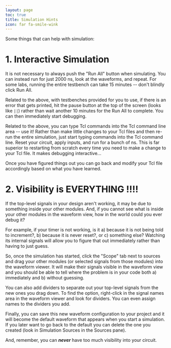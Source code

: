 ```yaml
---
layout: page
toc: true
title: Simulation Hints
icon: far fa-smile-wink
---
```


Some things that can help with simulation:

# 1. Interactive Simulation
It is not necessary to always push the "Run All" button when simulating. You can instead run for just 2000 ns, look at the waveforms, and repeat. For some labs, running the entire testbench can take 15 minutes -- don't blindly click Run All.

Related to the above, with testbenches provided for you to use, if there is an error that gets printed, hit the pause button at the top of the screen (looks like `||`) rather than wait another 10 minutes for the Run All to complete. You can then immediately start debugging.

Related to the above, you can type Tcl commands into the Tcl command line area -- use it\! Rather than make little changes to your Tcl files and then re-run the entire simulation, just start typing commands into the Tcl command line. Reset your circuit, apply inputs, and run for a bunch of ns. This is far superior to restarting from scratch every time you need to make a change to your Tcl file. It makes debugging interactive...

Once you have figured things out you can go back and modify your Tcl file accordingly based on what you have learned.

# 2. Visibility is EVERYTHING !!!!
If the top-level signals in your design aren't working, it may be due to something inside your other modules. And, if you cannot see what is inside your other modules in the waveform view, how in the world could you ever debug it?

For example, if your timer is not working, is it a) because it is not being told to increment?, b) because it is never reset?, or c) something else? Watching its internal signals will allow you to figure that out immediately rather than having to just guess.

So, once the simulation has started, click the "Scope" tab next to sources and drag your other modules (or selected signals from those modules) into the waveform viewer. It will make their signals visible in the waveform view and you should be able to tell where the problem is in your code both a) immediately and b) without guessing.

You can also add dividers to separate out your top-level signals from the new ones you drag down. To find the option, right-click in the signal names area in the waveform viewer and look for dividers. You can even assign names to the dividers you add.

Finally, you can save this new waveform configuration to your project and it will become the default waveform that appears when you start a simulation. If you later want to go back to the default you can delete the one you created (look in Simulation Sources in the Sources pane).

And, remember, you can ***never*** have too much visibility into your circuit.
